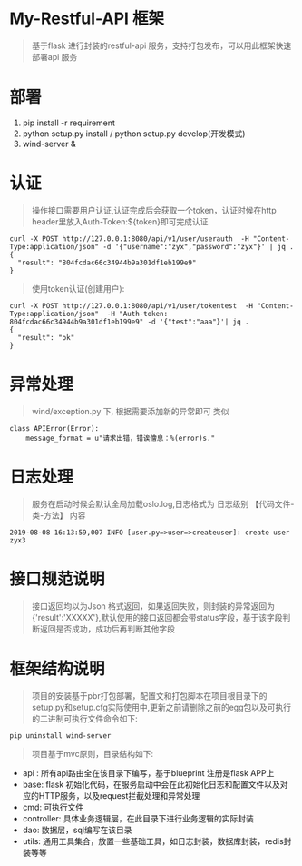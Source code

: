
My-Restful-API 框架
======
>基于flask 进行封装的restful-api 服务，支持打包发布，可以用此框架快速部署api 服务

部署
======
1. pip install -r requirement
2. python setup.py install / python setup.py develop(开发模式)
3. wind-server &


认证
======
>操作接口需要用户认证,认证完成后会获取一个token，认证时候在http header里放入Auth-Token:${token}即可完成认证

```
curl -X POST http://127.0.0.1:8080/api/v1/user/userauth  -H "Content-Type:application/json" -d '{"username":"zyx","password":"zyx"}' | jq .
{
  "result": "804fcdac66c34944b9a301df1eb199e9"
}

```
>使用token认证(创建用户):

```
curl -X POST http://127.0.0.1:8080/api/v1/user/tokentest  -H "Content-Type:application/json"  -H "Auth-token: 804fcdac66c34944b9a301df1eb199e9" -d '{"test":"aaa"}'| jq .
{
  "result": "ok"
}
```

异常处理
======
> wind/exception.py 下, 根据需要添加新的异常即可
类似
```
class APIError(Error):
    message_format = u"请求出错，错诶儈息：%(error)s."
```

日志处理
======
>服务在启动时候会默认全局加载oslo.log,日志格式为 日志级别 【代码文件-类-方法】 内容

```
2019-08-08 16:13:59,007 INFO [user.py=>user=>createuser]: create user zyx3
```

接口规范说明
=======
>接口返回均以为Json 格式返回，如果返回失败，则封装的异常返回为{'result':'XXXXX'},默认使用的接口返回都会带status字段，基于该字段判断返回是否成功，成功后再判断其他字段

框架结构说明
======
>项目的安装基于pbr打包部署，配置文和打包脚本在项目根目录下的setup.py和setup.cfg实际使用中,更新之前请删除之前的egg包以及可执行的二进制可执行文件命令如下:
```
pip uninstall wind-server
```
>项目基于mvc原则，目录结构如下:
* api : 所有api路由全在该目录下编写，基于blueprint 注册是flask APP上
* base: flask 初始化代码，在服务启动中会在此初始化日志和配置文件以及对应的HTTP服务，以及request拦截处理和异常处理
* cmd: 可执行文件
* controller: 具体业务逻辑层，在此目录下进行业务逻辑的实际封装
* dao: 数据层，sql编写在该目录
* utils: 通用工具集合，放置一些基础工具，如日志封装，数据库封装，redis封装等等





